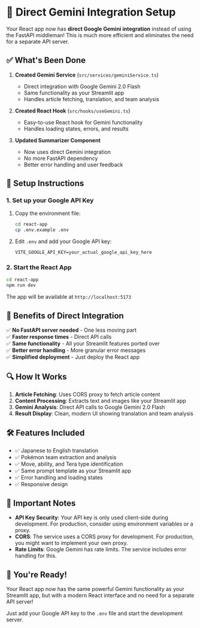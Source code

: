 # 🚀 Direct Gemini Integration Setup

Your React app now has **direct Google Gemini integration** instead of using the FastAPI middleman! This is much more efficient and eliminates the need for a separate API server.

## ✅ What's Been Done

1. **Created Gemini Service** (`src/services/geminiService.ts`)
   - Direct integration with Google Gemini 2.0 Flash
   - Same functionality as your Streamlit app
   - Handles article fetching, translation, and team analysis

2. **Created React Hook** (`src/hooks/useGemini.ts`)
   - Easy-to-use React hook for Gemini functionality
   - Handles loading states, errors, and results

3. **Updated Summarizer Component**
   - Now uses direct Gemini integration
   - No more FastAPI dependency
   - Better error handling and user feedback

## 🔧 Setup Instructions

### 1. Set up your Google API Key

1. Copy the environment file:
   ```bash
   cd react-app
   cp .env.example .env
   ```

2. Edit `.env` and add your Google API key:
   ```env
   VITE_GOOGLE_API_KEY=your_actual_google_api_key_here
   ```

### 2. Start the React App

```bash
cd react-app
npm run dev
```

The app will be available at `http://localhost:5173`

## 🎯 Benefits of Direct Integration

✅ **No FastAPI server needed** - One less moving part  
✅ **Faster response times** - Direct API calls  
✅ **Same functionality** - All your Streamlit features ported over  
✅ **Better error handling** - More granular error messages  
✅ **Simplified deployment** - Just deploy the React app  

## 🔍 How It Works

1. **Article Fetching**: Uses CORS proxy to fetch article content
2. **Content Processing**: Extracts text and images like your Streamlit app
3. **Gemini Analysis**: Direct API calls to Google Gemini 2.0 Flash
4. **Result Display**: Clean, modern UI showing translation and team analysis

## 🛠️ Features Included

- ✅ Japanese to English translation
- ✅ Pokémon team extraction and analysis
- ✅ Move, ability, and Tera type identification
- ✅ Same prompt template as your Streamlit app
- ✅ Error handling and loading states
- ✅ Responsive design

## 🚨 Important Notes

- **API Key Security**: Your API key is only used client-side during development. For production, consider using environment variables or a proxy.
- **CORS**: The service uses a CORS proxy for development. For production, you might want to implement your own proxy.
- **Rate Limits**: Google Gemini has rate limits. The service includes error handling for this.

## 🎉 You're Ready!

Your React app now has the same powerful Gemini functionality as your Streamlit app, but with a modern React interface and no need for a separate API server!

Just add your Google API key to the `.env` file and start the development server.
